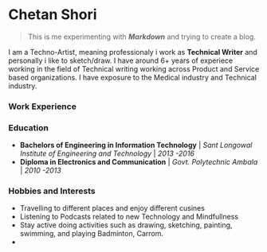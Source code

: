 # Chetan Shori
> This is me experimenting with ***Markdown*** and trying to create a blog.

I am a Techno-Artist, meaning professionaly i work as **Technical Writer** and personally i like to sketch/draw. I have around 6+ years of experiece working in the field of Technical writing working across Product and Service based organizations. I have exposure to the Medical industry and Technical industry.


### Work Experience


### Education
+ **Bachelors of Engineering in Information Technology** | *Sant Longowal Institute of Engineering and Technology* | *2013 -2016*
+ **Diploma in Electronics and Communication** | *Govt. Polytechnic Ambala* | *2010 -2013*

### Hobbies and Interests
+ Travelling to different places and enjoy different cusines
+ Listening to Podcasts related to new Technology and Mindfullness
+ Stay active doing activities such as drawing, sketching, painting, swimming, and playing Badminton, Carrom.
+ 
